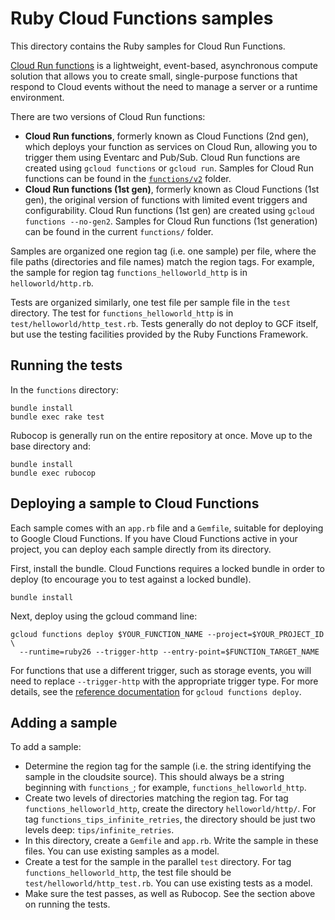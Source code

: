 # Ruby Cloud Functions samples

This directory contains the Ruby samples for Cloud Run Functions.

[Cloud Run functions](https://cloud.google.com/functions/docs/concepts/overview) is a lightweight, event-based, asynchronous compute solution that allows you to create small, single-purpose functions that respond to Cloud events without the need to manage a server or a runtime environment.

There are two versions of Cloud Run functions:

* **Cloud Run functions**, formerly known as Cloud Functions (2nd gen), which deploys your function as services on Cloud Run, allowing you to trigger them using Eventarc and Pub/Sub. Cloud Run functions are created using `gcloud functions` or `gcloud run`. Samples for Cloud Run functions can be found in the [`functions/v2`](v2/) folder.
* **Cloud Run functions (1st gen)**, formerly known as Cloud Functions (1st gen), the original version of functions with limited event triggers and configurability. Cloud Run functions (1st gen) are created using `gcloud functions --no-gen2`. Samples for Cloud Run functions (1st generation) can be found in the current `functions/` folder.

Samples are organized one region tag (i.e. one sample) per file, where the file
paths (directories and file names) match the region tags. For example, the
sample for region tag `functions_helloworld_http` is in `helloworld/http.rb`.

Tests are organized similarly, one test file per sample file in the `test`
directory. The test for `functions_helloworld_http` is in
`test/helloworld/http_test.rb`. Tests generally do not deploy to GCF itself,
but use the testing facilities provided by the Ruby Functions Framework.

## Running the tests

In the `functions` directory:

```
bundle install
bundle exec rake test
```

Rubocop is generally run on the entire repository at once. Move up to the base
directory and:

```
bundle install
bundle exec rubocop
```

## Deploying a sample to Cloud Functions

Each sample comes with an `app.rb` file and a `Gemfile`, suitable for deploying
to Google Cloud Functions. If you have Cloud Functions active in your project,
you can deploy each sample directly from its directory.

First, install the bundle. Cloud Functions requires a locked bundle in order
to deploy (to encourage you to test against a locked bundle).

```
bundle install
```

Next, deploy using the gcloud command line:

```
gcloud functions deploy $YOUR_FUNCTION_NAME --project=$YOUR_PROJECT_ID \
  --runtime=ruby26 --trigger-http --entry-point=$FUNCTION_TARGET_NAME
```

For functions that use a different trigger, such as storage events, you will
need to replace `--trigger-http` with the appropriate trigger type. For more
details, see the
[reference documentation](https://cloud.google.com/sdk/gcloud/reference/functions/deploy)
for `gcloud functions deploy`.

## Adding a sample

To add a sample:

 *  Determine the region tag for the sample (i.e. the string identifying the
    sample in the cloudsite source). This should always be a string beginning
    with `functions_`; for example, `functions_helloworld_http`.
 *  Create two levels of directories matching the region tag. For tag
    `functions_helloworld_http`, create the directory `helloworld/http/`. For
    tag `functions_tips_infinite_retries`, the directory should be just two
    levels deep: `tips/infinite_retries`.
 *  In this directory, create a `Gemfile` and `app.rb`. Write the sample in
    these files. You can use existing samples as a model.
 *  Create a test for the sample in the parallel `test` directory. For tag
    `functions_helloworld_http`, the test file should be
    `test/helloworld/http_test.rb`. You can use existing tests as a model.
 *  Make sure the test passes, as well as Rubocop. See the section above on
    running the tests.

